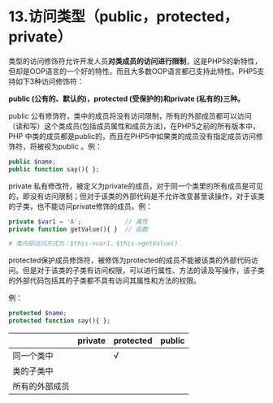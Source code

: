 # 13.访问类型（public，protected，private）

类型的访问修饰符允许开发人员**对类成员的访问进行限制**，这是PHP5的新特性，但却是OOP语言的一个好的特性。而且大多数OOP语言都已支持此特性。PHP5支持如下3种访问修饰符：

**public \(公有的、默认的\)，protected \(受保护的\)和private \(私有的\)三种。**

public 公有修饰符，类中的成员将没有访问限制，所有的外部成员都可以访问（读和写）这个类成员\(包括成员属性和成员方法\)，在PHP5之前的所有版本中，PHP 中类的成员都是public的，而且在PHP5中如果类的成员没有指定成员访问修饰符，将被视为public 。例：

```php
public $name;
public function say(){ };
```

private 私有修改符，被定义为private的成员，对于同一个类里的所有成员是可见的，即没有访问限制；但对于该类的外部代码是不允许改变甚至读操作，对于该类的子类，也不能访问private修饰的成员。例：

```php
private $var1 = 'A';            // 属性
private function getValue(){ }  // 函数

# 类内部访问方式为：$this->var1，$this->getValue()
```

protected保护成员修饰符，被修饰为protected的成员不能被该类的外部代码访问。但是对于该类的子类有访问权限，可以进行属性、方法的读及写操作，该子类的外部代码包括其的子类都不具有访问其属性和方法的权限。

例：

```php
protected $name;
protected function say(){ };
```

|  | private | protected | public |
| :--- | :--- | :--- | :--- |
| 同一个类中 |  | √ |  |
| 类的子类中 |  |  |  |
| 所有的外部成员 |  |  |  |



